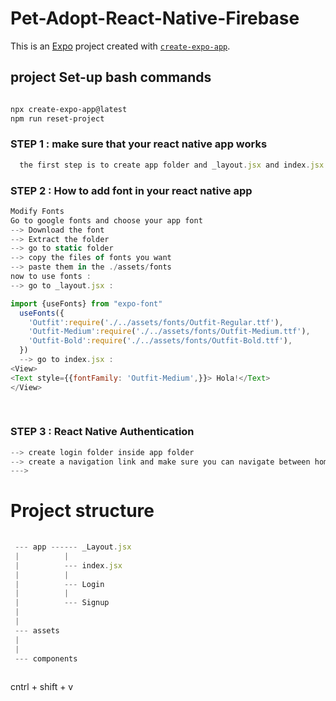 # Pet-Adopt-React-Native-Firebase

This is an [Expo](https://expo.dev) project created with [`create-expo-app`](https://www.npmjs.com/package/create-expo-app).


## project Set-up bash commands

```bash

npx create-expo-app@latest
npm run reset-project
```

### STEP 1 : make sure that your react native app works 

```js
  the first step is to create app folder and _layout.jsx and index.jsx files and return any text

```
### STEP 2 : How to add font in your react native app

```js
Modify Fonts 
Go to google fonts and choose your app font
--> Download the font
--> Extract the folder 
--> go to static folder
--> copy the files of fonts you want
--> paste them in the ./assets/fonts
now to use fonts :
--> go to _layout.jsx :

import {useFonts} from "expo-font"
  useFonts({
    'Outfit':require('./../assets/fonts/Outfit-Regular.ttf'),
    'Outfit-Medium':require('./../assets/fonts/Outfit-Medium.ttf'),
    'Outfit-Bold':require('./../assets/fonts/Outfit-Bold.ttf'),
  })
  --> go to index.jsx :
<View>
<Text style={{fontFamily: 'Outfit-Medium',}}> Hola!</Text> 
</View>
      
    
```
### STEP 3 : React Native Authentication 

```js
--> create login folder inside app folder
--> create a navigation link and make sure you can navigate between home and Login Screen 
--->
```
#  Project structure
```js
                            
 --- app ------ _Layout.jsx                       
 |          |                                     
 |          --- index.jsx                             
 |          |                                       
 |          --- Login                          
 |          |                                         
 |          --- Signup                                                    
 |                                               
 |                                       
 --- assets                               
 |                                      
 |                                                                       
 --- components                                  
            

```
cntrl + shift + v
